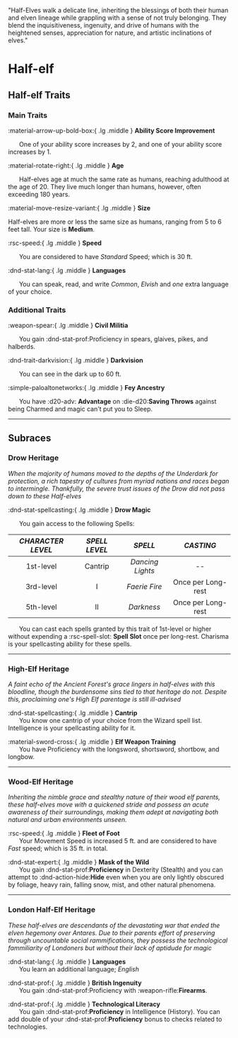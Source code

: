 <p style="text-align: center;">

"Half-Elves walk a delicate line, inheriting the blessings of both their human and elven lineage while grappling with a sense of not truly belonging. They blend the inquisitiveness, ingenuity, and drive of humans with the heightened senses, appreciation for nature, and artistic inclinations of elves."

</p>

# Half-elf

## Half-elf Traits

### Main Traits

:material-arrow-up-bold-box:{ .lg .middle } **Ability Score Improvement**

&ensp;&ensp;&ensp; One of your ability score increases by 2, and one of your ability score increases by 1.

:material-rotate-right:{ .lg .middle } **Age**

&ensp;&ensp;&ensp; Half-elves age at much the same rate as humans, reaching adulthood at the age of 20. They live much longer than humans, however, often exceeding 180 years.

:material-move-resize-variant:{ .lg .middle } **Size**

Half-elves are more or less the same size as humans, ranging from 5 to 6 feet tall. Your size is **Medium**.

:rsc-speed:{ .lg .middle } **Speed**

&ensp;&ensp;&ensp; You are considered to have *Standard* Speed; which is 30 ft.

:dnd-stat-lang:{ .lg .middle } **Languages**

&ensp;&ensp;&ensp; You can speak, read, and write *Common*, *Elvish* and *one* extra language of your choice.

### Additional Traits

:weapon-spear:{ .lg .middle } **Civil Militia**

&ensp;&ensp;&ensp; You gain :dnd-stat-prof:Proficiency in spears, glaives, pikes, and halberds.

:dnd-trait-darkvision:{ .lg .middle } **Darkvision**

&ensp;&ensp;&ensp; You can see in the dark up to 60 ft.

:simple-paloaltonetworks:{ .lg .middle } **Fey Ancestry**

&ensp;&ensp;&ensp; You have :d20-adv: **Advantage** on :die-d20:**Saving Throws** against being Charmed and magic can't put you to Sleep. 

---

## Subraces

### Drow Heritage

*When the majority of humans moved to the depths of the Underdark for protection, a rich tapestry of cultures from myriad nations and races began to intermingle. Thankfully, the severe trust issues of the Drow did not pass down to these Half-elves*

:dnd-stat-spellcasting:{ .lg .middle } **Drow Magic**

&ensp;&ensp;&ensp; You gain access to the following Spells:

| ***CHARACTER LEVEL*** |***SPELL LEVEL***|***SPELL***|***CASTING***|
|:---:|:---:|:---:|:---:|
|1st-level| Cantrip | *Dancing Lights* | -- |
|3rd-level| I | *Faerie Fire* | Once per Long-rest |
|5th-level| II | *Darkness* | Once per Long-rest |

&ensp;&ensp;&ensp; You can cast each spells granted by this trait of 1st-level or higher without expending a :rsc-spell-slot: **Spell Slot** once per long-rest. Charisma is your spellcasting ability for these spells.

---

### High-Elf Heritage

*A faint echo of the Ancient Forest's grace lingers in half-elves with this bloodline, though the burdensome sins tied to that heritage do not. Despite this, proclaiming one's High Elf parentage is still ill-advised*

:dnd-stat-spellcasting:{ .lg .middle } **Cantrip**  
&ensp;&ensp;&ensp; You know one cantrip of your choice from the Wizard spell list. Intelligence is your spellcasting ability for it.

:material-sword-cross:{ .lg .middle } **Elf Weapon Training**  
&ensp;&ensp;&ensp; You have Proficiency with the longsword, shortsword, shortbow, and longbow.

---

### Wood-Elf Heritage

*Inheriting the nimble grace and stealthy nature of their wood elf parents, these half-elves move with a quickened stride and possess an acute awareness of their surroundings, making them adept at navigating both natural and urban environments unseen.*

:rsc-speed:{ .lg .middle } **Fleet of Foot**  
&ensp;&ensp;&ensp; Your Movement Speed is increased 5 ft. and are considered to have *Fast* speed; which is 35 ft. in total.

:dnd-stat-expert:{ .lg .middle } **Mask of the Wild**  
&ensp;&ensp;&ensp; You gain :dnd-stat-prof:**Proficiency** in Dexterity (Stealth) and you can attempt to :dnd-action-hide:**Hide** even when you are only lightly obscured by foliage, heavy rain, falling snow, mist, and other natural phenomena.

---

### London Half-Elf Heritage

*These half-elves are descendants of the devastating war that ended the elven hegemony over Antares. Due to their parents effort of preserving through uncountable social rammifications, they possess the technological fammiliarity of Londoners but without their lack of aptidude for magic*

:dnd-stat-lang:{ .lg .middle } **Languages**  
&ensp;&ensp;&ensp; You learn an additional language; *English* 

:dnd-stat-prof:{ .lg .middle } **British Ingenuity**  
&ensp;&ensp;&ensp; You gain :dnd-stat-prof:Proficiency with :weapon-rifle:**Firearms**.

:dnd-stat-prof:{ .lg .middle } **Technological Literacy**  
&ensp;&ensp;&ensp; You gain :dnd-stat-prof:**Proficiency** in Intelligence (History). You can add double of your :dnd-stat-prof:**Proficiency** bonus to checks related to technologies.


